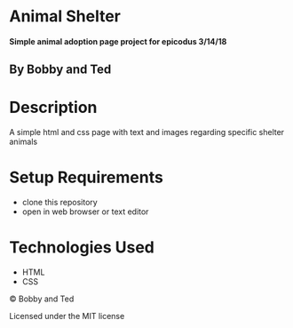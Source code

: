 # Animal Shelter

#### Simple animal adoption page project for epicodus 3/14/18

## By Bobby and Ted

# Description

A simple html and css page with text and images regarding specific shelter animals

# Setup Requirements

* clone this repository
* open in web browser or text editor

# Technologies Used

* HTML
* CSS

&copy; Bobby and Ted

Licensed under the MIT license
